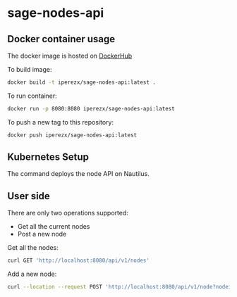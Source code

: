 # sage-nodes-api

Docker container usage
-------------
The docker image is hosted on [DockerHub](https://hub.docker.com/repository/docker/sagecontinuum/sage-nodes-api)

To build image:
```bash
docker build -t iperezx/sage-nodes-api:latest .
```

To run container:
```bash
docker run -p 8080:8080 iperezx/sage-nodes-api:latest
```

To push a new tag to this repository:
```bash
docker push iperezx/sage-nodes-api:latest
```

Kubernetes Setup
-------------
The command deploys the node API on Nautilus.

User side
-------------
There are only two operations supported:
- Get all the current nodes
- Post a new node

Get all the nodes:
```bash
curl GET 'http://localhost:8080/api/v1/nodes'
```

Add a new node:
```bash
curl --location --request POST 'http://localhost:8080/api/v1/node?nodeid=4cd98fc67b75&metadata_name=NodeName&metadata_value=Sage-NEON-02&lat=40.01631&lon=-105.24585'
```